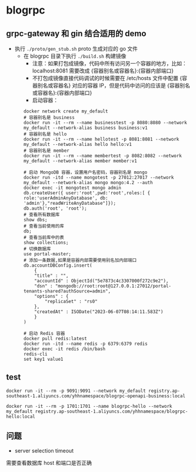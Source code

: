 # blogrpc

## grpc-gateway 和 gin 结合适用的 demo

- 执行 `./proto/gen_stub.sh` proto 生成对应的 go 文件
  - 在 blogrpc 目录下执行 `./build.sh` 构建镜像
    - 注意：如果打包成镜像，代码中所有访问另一个容器的地方，比如：localhost:8081 需要改成 {容器别名或容器名}:{容器内部端口}
    - 不打包成镜像直接代码调试的时候需要在 /etc/hosts 文件中配置 {容器别名或容器名} 对应的容器 IP，但是代码中访问的应该是 {容器别名或容器名}:{容器内部端口}
    - 启动容器：
    ```shell
    docker network create my_default
    # 容器别名是 business
    docker run -it --rm --name businesstest -p 8080:8080 --network my_default --network-alias business business:v1
    # 容器别名是 hello
    docker run -it --rm --name hellotest -p 8081:8081 --network my_default --network-alias hello hello:v1
    # 容器别名是 member
    docker run -it --rm --name membertest -p 8082:8082 --network my_default --network-alias member member:v1
  
    # 启动 MongoDB 容器，设置用户名密码，容器别名是 mongo
    docker run -itd --name mongotest -p 27012:27017 --network my_default --network-alias mongo mongo:4.2 --auth
    docker exec -it mongotest mongo admin
    db.createUser({ user:'root',pwd:'root',roles:[ { role:'userAdminAnyDatabase', db: 'admin'},"readWriteAnyDatabase"]});
    db.auth('root', 'root');
    # 查看所有数据库
    show dbs;
    # 查看当前使用的库
    db;
    # 查看当前库中的表
    show collections;
    # 切换数据库
    use portal-master;
    # 添加一条数据,如果是容器内部需要使用别名加内部端口
    db.accountDBConfig.insert(
        {
        "title" : "",
        "accountId" : ObjectId("5e7873c4c3307000f272c9e2"),
        "dsn" : "mongodb://root:root@127.0.0.1:27012/portal-tenants-shared?authSource=admin",
        "options" : {
            "replicaSet" : "rs0"
        },
        "createdAt" : ISODate("2023-06-07T08:14:11.583Z")
        }
    )
  
    # 启动 Redis 容器
    docker pull redis:latest
    docker run -itd --name redis -p 6379:6379 redis
    docker exec -it redis /bin/bash
    redis-cli
    set key1 value1
    ```
  
## test

```shell
docker run -it --rm -p 9091:9091 --network my_default registry.ap-southeast-1.aliyuncs.com/yhhnamespace/blogrpc-openapi-business:local

docker run -it --rm -p 1701:1701 --name blogrpc-hello --network my_default registry.ap-southeast-1.aliyuncs.com/yhhnamespace/blogrpc-hello:local
```

## 问题

- server selection timeout

需要查看数据库 host 和端口是否正确